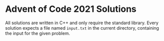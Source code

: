 # Advent of Code 2021 Solutions

All solutions are written in C++ and only require the standard library.
Every solution expects a file named `input.txt` in the current directory, containing the input for the given problem.
